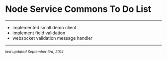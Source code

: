 # Node Service Commons To Do List
- - -

- implemented small demo client
- implement field validation 
- websocket validation message handler

- - -
<p><small><em>last updated September 3rd, 2014</em></small></p>

